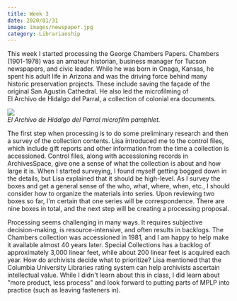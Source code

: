 ```yaml
---
title: Week 3
date: 2020/01/31
image: images/newspaper.jpg
category: Librarianship
---
```


This week I started processing the George Chambers Papers. Chambers (1901-1978) was an amateur historian, business manager for Tucson newspapers, and civic leader. While he was born in Onaga, Kansas, he spent his adult life in Arizona and was the driving force behind many historic preservation projects. These include saving the façade of the original San Agustin Cathedral. He also led the microfilming of El Archivo de Hidalgo del Parral, a collection of colonial era documents.

![](../images/archivo-de-hidalgo.jpg)  
_El Archivo de Hidalgo del Parral microfilm pamphlet._

The first step when processing is to do some preliminary research and then a survey of the collection contents. Lisa introduced me to the control files, which include gift reports and other information from the time a collection is accessioned. Control files, along with accessioning records in ArchivesSpace, give one a sense of what the collection is about and how large it is. When I started surveying, I found myself getting bogged down in the details, but Lisa explained that it should be high-level. As I survey the boxes and get a general sense of the who, what, where, when, etc., I should consider how to organize the materials into series. Upon reviewing two boxes so far, I'm certain that one series will be correspondence. There are nine boxes in total, and the next step will be creating a processing proposal.

Processing seems challenging in many ways. It requires subjective decision-making, is resource-intensive, and often results in backlogs. The Chambers collection was accessioned in 1981, and I am happy to help make it available almost 40 years later. Special Collections has a backlog of approximately 3,000 linear feet, while about 200 linear feet is acquired each year. How do archivists decide what to prioritize? Lisa mentioned that the Columbia University Libraries rating system can help archivists ascertain intellectual value. While I didn't learn about this in class, I did learn about "more product, less process" and look forward to putting parts of MPLP into practice (such as leaving fasteners in).
